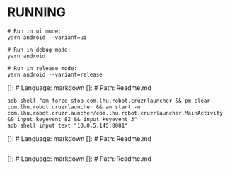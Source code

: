 # RUNNING

```
# Run in ui mode:
yarn android --variant=ui

# Run in debug mode:
yarn android

# Run in release mode:
yarn android --variant=release
```

[]: # Language: markdown
[]: # Path: Readme.md

```
adb shell "am force-stop com.lhu.robot.cruzrlauncher && pm clear com.lhu.robot.cruzrlauncher && am start -n com.lhu.robot.cruzrlauncher/com.lhu.robot.cruzrlauncher.MainActivity && input keyevent 82 && input keyevent 3"
adb shell input text "10.0.5.145:8081"
```

[]: # Language: markdown
[]: # Path: Readme.md

```

```

[]: # Language: markdown
[]: # Path: Readme.md

```

```

